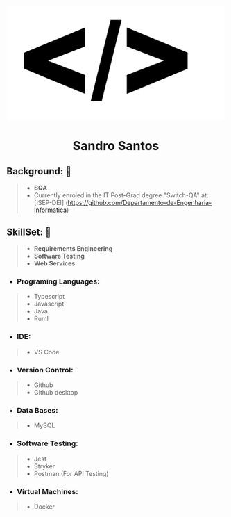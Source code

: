 ![Code](/01.png)
<h1 align="center">Sandro Santos</h1>

## Background: 🚧
>* **SQA**
>* Currently enroled in the IT Post-Grad degree "Switch-QA" at: [ISEP-DEI] (https://github.com/Departamento-de-Engenharia-Informatica)

## SkillSet: 🚧
>* **Requirements Engineering**
>* **Software Testing**
>* **Web Services**
* ### Programing Languages:
>* Typescript
>* Javascript
>* Java
>* Puml
* ### IDE:
>* VS Code
* ### Version Control:
>* Github
>* Github desktop
* ### Data Bases:
>* MySQL
* ### Software Testing:
>* Jest
>* Stryker
>* Postman (For API Testing)
* ### Virtual Machines:
>* Docker


<!--
**sandroffdsantos/sandroffdsantos** is a ✨ _special_ ✨ repository because its `README.md` (this file) appears on your GitHub profile.

Here are some ideas to get you started:

- 🔭 I’m currently working on ...
- 🌱 I’m currently learning ...
- 👯 I’m looking to collaborate on ...
- 🤔 I’m looking for help with ...
- 💬 Ask me about ...
- 📫 How to reach me: ...
- 😄 Pronouns: ...
- ⚡ Fun fact: ...
-->
